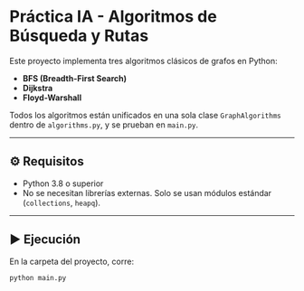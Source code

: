 # Práctica IA - Algoritmos de Búsqueda y Rutas

Este proyecto implementa tres algoritmos clásicos de grafos en Python:

- **BFS (Breadth-First Search)**
- **Dijkstra**
- **Floyd-Warshall**

Todos los algoritmos están unificados en una sola clase `GraphAlgorithms` dentro de `algorithms.py`, y se prueban en `main.py`.

---

## ⚙️ Requisitos
- Python 3.8 o superior  
- No se necesitan librerías externas. Solo se usan módulos estándar (`collections`, `heapq`).

---

## ▶️ Ejecución
En la carpeta del proyecto, corre:

```bash
python main.py
